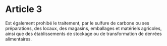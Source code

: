 # Article 3

Est également prohibé le traitement, par le sulfure de carbone ou ses préparations, des locaux, des magasins, emballages et matériels agricoles, ainsi que des établissements de stockage ou de transformation de denrées alimentaires.
